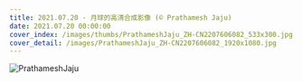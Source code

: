 ```yaml
---
title: 2021.07.20 - 月球的高清合成影像 (© Prathamesh Jaju)
date: 2021.07.20 00:00:00
cover_index: /images/thumbs/PrathameshJaju_ZH-CN2207606082_533x300.jpg
cover_detail: /images/PrathameshJaju_ZH-CN2207606082_1920x1080.jpg
---
```


![PrathameshJaju](/images/PrathameshJaju_ZH-CN2207606082_1920x1080.jpg)
